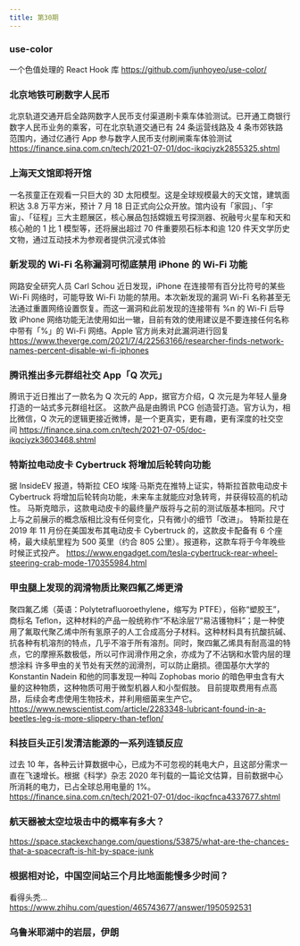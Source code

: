 ```yaml
---
title: 第30期
---
```


### use-color

一个色值处理的 React Hook 库
https://github.com/junhoyeo/use-color/

### 北京地铁可刷数字人民币

北京轨道交通开启全路网数字人民币支付渠道刷卡乘车体验测试。已开通工商银行数字人民币业务的乘客，可在北京轨道交通已有 24 条运营线路及 4 条市郊铁路范围内，通过亿通行 App 参与数字人民币支付刷闸乘车体验测试
https://finance.sina.com.cn/tech/2021-07-01/doc-ikqciyzk2855325.shtml

### 上海天文馆即将开馆

一名孩童正在观看一只巨大的 3D 太阳模型。这是全球规模最大的天文馆，建筑面积达 3.8 万平方米，预计 7 月 18 日正式向公众开放。馆内设有「家园」、「宇宙」、「征程」三大主题展区，核心展品包括嫦娥五号探测器、祝融号火星车和天和核心舱的 1 比 1 模型等，还将展出超过 70 件重要陨石标本和逾 120 件天文学历史文物，通过互动技术为参观者提供沉浸式体验

### 新发现的 Wi-Fi 名称漏洞可彻底禁用 iPhone 的 Wi-Fi 功能

网路安全研究人员 Carl Schou 近日发现，iPhone 在连接带有百分比符号的某些 Wi-Fi 网络时，可能导致 Wi-Fi 功能的禁用。本次新发现的漏洞 Wi-Fi 名称甚至无法通过重置网络设置恢复。而这一漏洞和此前发现的连接带有 %n 的 Wi-Fi 后导致 iPhone 网络功能无法使用如出一辙，目前有效的使用建议是不要连接任何名称中带有「%」的 Wi-Fi 网络。Apple 官方尚未对此漏洞进行回复
https://www.theverge.com/2021/7/4/22563166/researcher-finds-network-names-percent-disable-wi-fi-iphones

### 腾讯推出多元群组社交 App「Q 次元」

腾讯于近日推出了一款名为 Q 次元的 App，据官方介绍，Q 次元是为年轻人量身打造的一站式多元群组社区。
这款产品是由腾讯 PCG 创造营打造。官方认为，相比微信，Q 次元的逻辑更接近微博，是一个更真实，更有趣，更有深度的社交空间
https://finance.sina.com.cn/tech/2021-07-05/doc-ikqciyzk3603468.shtml

### 特斯拉电动皮卡 Cybertruck 将增加后轮转向功能

据 InsideEV 报道，特斯拉 CEO 埃隆·马斯克在推特上证实，特斯拉首款电动皮卡 Cybertruck 将增加后轮转向功能，未来车主就能应对急转弯，并获得较高的机动性。
马斯克暗示，这款电动皮卡的最终量产版将与之前的测试版基本相同。尺寸上与之前展示的概念版相比没有任何变化，只有微小的细节「改进」。
特斯拉是在 2019 年 11 月份在美国发布其电动皮卡 Cybertruck 的，这款皮卡配备有 6 个座椅，最大续航里程为 500 英里（约合 805 公里）。报道称，这款车将于今年晚些时候正式投产。
https://www.engadget.com/tesla-cybertruck-rear-wheel-steering-crab-mode-170355984.html

### 甲虫腿上发现的润滑物质比聚四氟乙烯更滑

聚四氟乙烯（英语：Polytetrafluoroethylene，缩写为 PTFE），俗称“塑胶王”，商标名 Teflon，这种材料的产品一般统称作“不粘涂层”/“易洁镬物料”；是一种使用了氟取代聚乙烯中所有氢原子的人工合成高分子材料。这种材料具有抗酸抗碱、抗各种有机溶剂的特点，几乎不溶于所有溶剂。同时，聚四氟乙烯具有耐高温的特点，它的摩擦系数极低，所以可作润滑作用之余，亦成为了不沾锅和水管内层的理想涂料
许多甲虫的关节处有天然的润滑剂，可以防止磨损。德国基尔大学的 Konstantin Nadein 和他的同事发现一种叫 Zophobas morio 的暗色甲虫含有大量的这种物质，这种物质可用于微型机器人和小型假肢。
目前提取费用有点高昂，后续会考虑使用生物技术，并利用细菌来生产它。
https://www.newscientist.com/article/2283348-lubricant-found-in-a-beetles-leg-is-more-slippery-than-teflon/

### 科技巨头正引发清洁能源的一系列连锁反应

过去 10 年，各种云计算数据中心，已成为不可忽视的耗电大户，且这部分需求一直在飞速增长。根据《科学》杂志 2020 年刊载的一篇论文估算，目前数据中心所消耗的电力，已占全球总用电量的 1%。
https://finance.sina.com.cn/tech/2021-07-01/doc-ikqcfnca4337677.shtml

### 航天器被太空垃圾击中的概率有多大？

https://space.stackexchange.com/questions/53875/what-are-the-chances-that-a-spacecraft-is-hit-by-space-junk

### 根据相对论，中国空间站三个月比地面能慢多少时间？

看得头秃...
https://www.zhihu.com/question/465743677/answer/1950592531

### 乌鲁米耶湖中的岩层，伊朗
